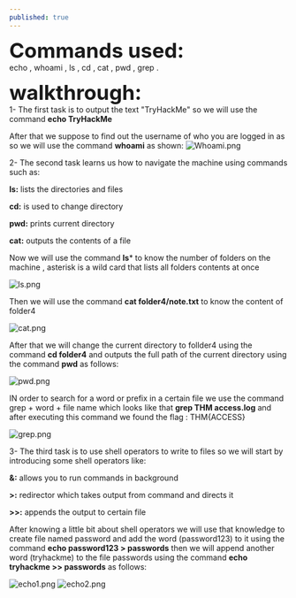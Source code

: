 ```yaml
---
published: true
---
```

<span style=" font-size:37px;"> **Commands used:** </span><br/>
 echo , whoami , ls , cd , cat , pwd , grep .
 
 <span style=" font-size:37px;"> **walkthrough:**</span><br/>
1- The first task is to output the text "TryHackMe" so we will use the command **echo TryHackMe** 

 After that we suppose to find out the username of who you are logged in as so we will use the command **whoami** as shown:
![Whoami.png]({{site.baseurl}}/Whoami.png)

2- The second task learns us  how to navigate the machine using commands such as:

**ls:**  lists the directories and files 

**cd:**  is used to change directory 

**pwd:** prints current directory 

**cat:** outputs the contents of a file

Now we will use the command **ls*** to know the number of folders on the machine , asterisk is 
a wild card that lists all folders contents at once 

![ls.png]({{site.baseurl}}/ls.png)

Then we will use the command **cat folder4/note.txt** to know the content of folder4

![cat.png]({{site.baseurl}}/cat.png)

After that we will change the current directory to follder4 using the command **cd folder4** and outputs the full path of the current directory using the command **pwd** as follows:

![pwd.png]({{site.baseurl}}/pwd.png)

IN order to search for a word or prefix  in a certain file we use the command grep + word + file name which looks like that **grep THM access.log** and after executing this command we found the flag : THM{ACCESS}

![grep.png]({{site.baseurl}}/grep.png)

3- The third task is to use shell operators to write to files so we will start by introducing some shell operators like:

**&:** allows you to run commands in background

**>:** redirector which takes output from command and directs it

**>>:** appends the output to certain file

After knowing a little bit about shell operators we will use that knowledge to create file named password and add the word (password123) to it using the command **echo password123 > passwords** then we will append another word (tryhackme) to the file passwords using the command **echo tryhackme >> passwords** as follows:

![echo1.png]({{site.baseurl}}/echo1.png)
![echo2.png]({{site.baseurl}}/echo2.png)
